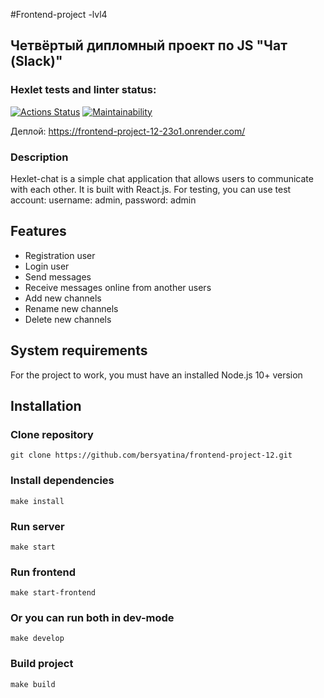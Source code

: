 #Frontend-project -lvl4 
## Четвёртый дипломный проект по JS "Чат (Slack)"
### Hexlet tests and linter status:
[![Actions Status](https://github.com/alice-shamaeva/frontend-project-12/actions/workflows/hexlet-check.yml/badge.svg)](https://github.com/alice-shamaeva/frontend-project-12/actions)
[![Maintainability](https://api.codeclimate.com/v1/badges/363aa932d8a50e76e96d/maintainability)](https://codeclimate.com/github/alice-shamaeva/frontend-project-12/maintainability)

Деплой: https://frontend-project-12-23o1.onrender.com/

### Description

Hexlet-chat is a simple chat application that allows users to communicate with each other. It is built with React.js. For testing, you can use test account: username: admin, password: admin

## Features

- Registration user
- Login user
- Send messages
- Receive messages online from another users
- Add new channels
- Rename new channels
- Delete new channels

## System requirements

For the project to work, you must have an installed Node.js 10+ version

## Installation

### Clone repository
    git clone https://github.com/bersyatina/frontend-project-12.git

### Install dependencies
    make install

### Run server
    make start

### Run frontend
    make start-frontend

### Or you can run both in dev-mode
    make develop

### Build project
    make build

